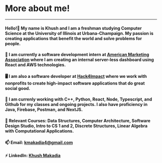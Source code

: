 # More about me!
<hr>

<h4>Hello!👋 My name is Khush and I am a freshman studying Computer Science at the University of Illinois at Urbana-Champaign. <strong>My passion is creating applications that benefit the world and solve problems for people.</h4>
  
<!--
<h4> I mostly do android and web development, but I've developed many other applications using Java, C#, Javascript, and Python. These applications include games and apps that help society in any way possible. With these applications, I've learnt how to do UI/UX design, database implementation, Artifical Intelligence modeling and use, efficient debugging, and much more!</h4>
  <br>
<h4> In addition to coding, I love teaching others what I've learned and making my peers better developers. I do this by:</h4>
  <ul>
  <li>📖Teaching and <a href="https://compscikids.net">getting kids interested in Computer Science</a></li>
  <li>🖥️Leading, teaching, and <a href="https://conant.hackclub.com">encouraging my peers to use new technology and software</a></li>
  <li>🏆Organizing and <a href="https://hackclub.com">planning mini hackathons with other Hack Club leaders for my peers and students</a></li>
</ul>
-->
<h4>💼 I am currently a software development intern at <a href="https://ama.org/">American Marketing Association</a> where I am creating an internal server-less dashboard using React and AWS technologies.<h4>
  
<h4>🖥️ I am also a software developer at <a href="https://uiuc.hack4impact.org/">Hack4Impact</a> where we work with nonprofits to create high-impact software applications that do great social good.<h4>

<h4>🌱 I am currenly working with C++, Python, React, Node, Typescript, and Github for my classes and ongoing projects. I also have proficiency in Java, Firebase,  Postman, and NextJS.<h4>

<h4>📖 Relevant Courses: Data Structures, Computer Architecture, Software Design Studio, Intro to CS 1 and 2, Discrete Structures, Linear Algebra with Computational Applications.<h4>
  
<h4>📫 Email: <a href="mailto:kmakadia4@gmail.com"> kmakadia4@gmail.com </a><h4>
<h4>⚡ LinkedIn: <a href="https://www.linkedin.com/in/khush-makadia/"> Khush Makadia</a><h4>
<!--
**KhushMakadia4/KhushMakadia4** is a ✨ _special_ ✨ repository because its `README.md` (this file) appears on your GitHub profile.

Here are some ideas to get you started:

- 🔭 I’m currently working on ...
- 🌱 I’m currently learning ...
- 👯 I’m looking to collaborate on ...
- 🤔 I’m looking for help with ...
- 💬 Ask me about ...
- 📫 How to reach me: ...
- 😄 Pronouns: ...
- ⚡ Fun fact: ...
-->
